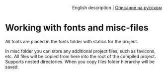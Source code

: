 <p align="right">
English description | <a href="../ru/fonts-and-misc.md">Описание на русском</a>
</p>

# Working with fonts and misc-files

All fonts are placed in the fonts folder with statics for the project.

In misc folder you can store any additional project files, such as favicons, etc. All files will be copied from here into the root of the compiled project. Supports nested directories. When you copy files folder hierarchy will be saved.
